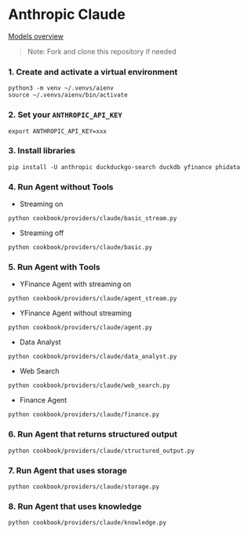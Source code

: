 # Anthropic Claude

[Models overview](https://docs.anthropic.com/claude/docs/models-overview)

> Note: Fork and clone this repository if needed

### 1. Create and activate a virtual environment

```shell
python3 -m venv ~/.venvs/aienv
source ~/.venvs/aienv/bin/activate
```

### 2. Set your `ANTHROPIC_API_KEY`

```shell
export ANTHROPIC_API_KEY=xxx
```

### 3. Install libraries

```shell
pip install -U anthropic duckduckgo-search duckdb yfinance phidata
```

### 4. Run Agent without Tools

- Streaming on

```shell
python cookbook/providers/claude/basic_stream.py
```

- Streaming off

```shell
python cookbook/providers/claude/basic.py
```

### 5. Run Agent with Tools

- YFinance Agent with streaming on

```shell
python cookbook/providers/claude/agent_stream.py
```

- YFinance Agent without streaming

```shell
python cookbook/providers/claude/agent.py
```

- Data Analyst

```shell
python cookbook/providers/claude/data_analyst.py
```

- Web Search

```shell
python cookbook/providers/claude/web_search.py
```

- Finance Agent

```shell
python cookbook/providers/claude/finance.py
```

### 6. Run Agent that returns structured output

```shell
python cookbook/providers/claude/structured_output.py
```

### 7. Run Agent that uses storage

```shell
python cookbook/providers/claude/storage.py
```

### 8. Run Agent that uses knowledge

```shell
python cookbook/providers/claude/knowledge.py
```
